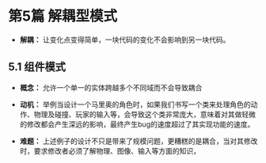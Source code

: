 # 第5篇 解耦型模式 
- **解耦：** 让变化点变得简单，一块代码的变化不会影响到另一块代码。

## 5.1 组件模式
- **概念：** 允许一个单一的实体跨越多个不同域而不会导致耦合 

- **动机：** 举例当设计一个马里奥的角色时，如果我们书写一个类来处理角色的动作、物理及碰撞、玩家的输入等，会导致这个类非常庞大，意味着对其做轻微的修改都会产生深远的影响，最终产生bug的速度超过了其实现功能的速度。 

- **难题：** 上述例子的设计不只是带来了规模问题，更糟糕的是耦合，当对其修改时，要求修改者必须了解物理、图像、输入等方面的知识，